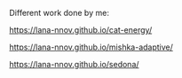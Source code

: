 Different work done by me:

https://lana-nnov.github.io/cat-energy/    

https://lana-nnov.github.io/mishka-adaptive/

https://lana-nnov.github.io/sedona/


	

